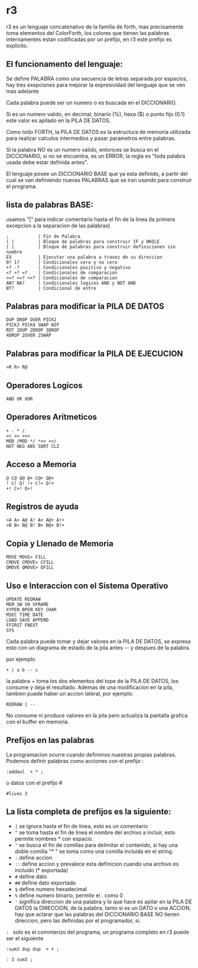 # r3

r3 es un lenguaje concatenativo de la familia de forth, mas precisamente toma elementos del ColorForth, los colores que tienen las palabras internamentes estan codificadas por un prefijo, en r3 este prefijo es explicito.

## El funcionamento del lenguaje:

Se define PALABRA como una secuencia de letras separada por espacios, hay tres exepciones para mejorar la expresividad del lenguaje que se ven mas adelante

Cada palabra puede ser un numero o es buscada en el DICCIONARIO.

Si es un numero valido, en decimal, binario (%), hexa ($) o punto fijo (0.1) este valor es apilado en la PILA DE DATOS.

Como todo FORTH, la PILA DE DATOS es la estructura de memoria utilizada para realizar calculos intermedios y pasar parametros entre palabras.

Si la palabra NO es un numero valido, entonces se busca en el DICCIONARIO, si no se encuentra, es un ERROR, la regla es "toda palabra usada debe estar definida antes".

El lenguaje posee un DICCIONARIO BASE que ya esta definido, a partir del cual se van definiendo nuevas PALABRAS que se iran usando para construir el programa.

## lista de palabras BASE:

usamos "|" para indicar comentario hasta el fin de la linea (la primera excepcion a la separacion de las palabras)

```
;			| Fin de Palabra
( )			| Bloque de palabras para construir IF y WHILE
[ ]			| Bloque de palabras para construir definiciones sin nombre
EX			| Ejecutar una palabra a travez de su direccion
0? 1?		| Condicionales cero y no cero
+? -?		| Condicionales positivo y negativo
<? >? =?	| Condicionales de comparacion
>=? <=? <>?	| Condicionales de comparacion
AN? NA?		| Condicionales logicos AND y NOT AND
BT?			| Condicional de entre
```

## Palabras para modificar la PILA DE DATOS
```
DUP DROP OVER PICK2
PICK3 PICK4 SWAP NIP
ROT 2DUP 2DROP 3DROP
4DROP 2OVER 2SWAP
```

## Palabras para modificar la PILA DE EJECUCION
```
>R R> R@
```

## Operadores Logicos
```
AND OR XOR
```

## Operadores Aritmeticos
```
+ - * /
<< >> >>>
MOD /MOD */ *>> <</
NOT NEG ABS SQRT CLZ
```

## Acceso a Memoria
```
@ C@ Q@ @+ C@+ Q@+
! C! Q! !+ C!+ Q!+
+! C+! Q+!
```

## Registros de ayuda
```
>A A> A@ A! A+ A@+ A!+
>B B> B@ B! B+ B@+ B!+
```

## Copia y Llenado de Memoria
```
MOVE MOVE> FILL
CMOVE CMOVE> CFILL
QMOVE QMOVE> QFILL
```

## Uso e Interaccion con el Sistema Operativo
```
UPDATE REDRAW
MEM SW SH VFRAME
XYPEN BPEN KEY CHAR
MSEC TIME DATE
LOAD SAVE APPEND
FFIRST FNEXT
SYS
```

Cada palabra puede tomar y dejar valores en la PILA DE DATOS, se expresa esto con un diagrama de estado de la pila antes -- y despues de la palabra.

por ejemplo

```
+ | a b -- c
```
la palabra + toma los dos elementos del tope de la PILA DE DATOS, los consume y deja el resultado.
Ademas de una modificacion en la pila, tambien puede haber un accion lateral, por ejemplo:

```
REDRAW | --
```
No consume ni produce valores en la pila pero actualiza la pantalla grafica con el buffer en memoria.

## Prefijos en las palabras

La programacion ocurre cuando definimos nuestras propias palabras.
Podemos definir palabras como acciones con el prefijo :

```
:addmul  + * ;
```

o datos con el prefijo #

```
#lives 3
```

## La lista completa de prefijos es la siguiente:

* `|` se ignora hasta el fin de linea, esto es un comentario
* `^` se toma hasta el fin de linea el nombre del archivo a incluir, esto permite nombres * con espacio.
* `"` se busca el fin de comillas para delimitar el contenido, si hay una doble comilla "* " se toma como una comilla incluida en el string.
* `:` define accion
* `::` define accion y prevalece esta definicion cuando una archivo es incluido (* exportada)
* `#` define dato
* `##` define dato exportado
* `$` define numero hexadecimal
* `%` define numero binario, permite el . como 0
* `'` significa direccion de una palabra y lo que hace es apilar en la PILA DE DATOS la DIRECCION, de la palabra, tanto si es un DATO o una ACCION, hay que aclarar que las palabras del DICCIONARIO BASE NO tienen direccion, pero las definidas por el programador, si.

`: ` solo es el commienzo del programa, un programa completo en r3 puede ser el siguiente

```
:sum3 dup dup  + + ;

: 3 sum3 ;
```


